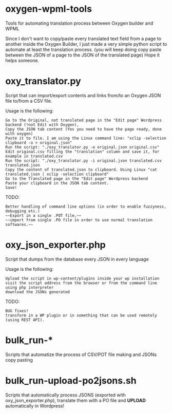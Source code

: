 # oxygen-wpml-tools
Tools for automating translation process between Oxygen builder and WPML

Since I don't want to copy/paste every translated text field from a page to another inside the Oxygen Builder,
I just made a very simple python script to automate at least the translation process.
(you will keep doing copy paste between the JSON of a page to the JSON of the translated page)
Hope it helps someone.

# oxy_translator.py
Script that can import/export contents and links from/to an Oxygen JSON file to/from a CSV file.

Usage is the following:

    Go to the Original, not translated page in the "Edit page" Wordpress backend (!not Edit with Oxygen),
    Copy the JSON tab content (Yes you need to have the page ready, done with oxygen)
    Paste it to file. I am using the Linux command line: "xclip -selection clipboard -o > original.json"
    Run the script: "./oxy_translator.py -o original.json original.csv"
    Edit original.csv filling the "translation" column and save it, for example in translated.csv
    Run the script: "./oxy_translator.py -i original.json translated.csv translated.json
    Copy the content of translated.json to clipboard. Using Linux "cat translated.json | xclip -selection clipboard"
    Go to the Translated page in the "Edit page" Wordpress backend
    Paste your clipboard in the JSON tab content.
    Save!

TODO:

    Better handling of command line options (in order to enable fuzzyness, debugging etc.)
    ~~Export in a single .POT file,~~
    ~~import from single .PO file in order to use normal translation softwares.~~


# oxy_json_exporter.php
Script that dumps from the database every JSON in every language 

Usage is the following:

    Upload the script in wp-content/plugins inside your wp installation
    visit the script address from the browser or from the command line using php interpreter
    download the JSONs generated 

TODO:

    BUG fixes!
    transform in a WP plugin or in something that can be used remotely (using REST API).

    
# bulk_run-*
Scripts that automatize the process of CSV/POT file making and JSONs copy pasting


# bulk_run-upload-po2jsons.sh
Scripts that automatically process JSONS (exported with oxy_json_exporter.php), translate them with a PO file and **UPLOAD** automatically in Wordpress!

